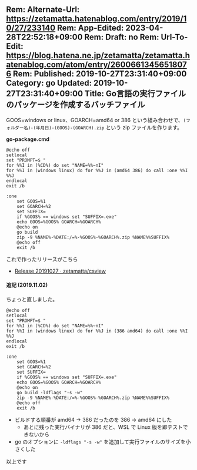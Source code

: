 Rem: Alternate-Url: https://zetamatta.hatenablog.com/entry/2019/10/27/233140
Rem: App-Edited: 2023-04-28T22:52:18+09:00
Rem: Draft: no
Rem: Url-To-Edit: https://blog.hatena.ne.jp/zetamatta/zetamatta.hatenablog.com/atom/entry/26006613456518076
Rem: Published: 2019-10-27T23:31:40+09:00
Category: go
Updated: 2019-10-27T23:31:40+09:00
Title:  Go言語の実行ファイルのパッケージを作成するバッチファイル
---
GOOS=windows or linux、GOARCH=amd64 or 386 という組み合わせで、`(フォルダー名)-(年月日)-(GOOS)-(GOARCH).zip` という zip ファイルを作ります。


**go-package.cmd**

```
@echo off
setlocal
set "PROMPT=$ "
for %%I in (%CD%) do set "NAME=%%~nI"
for %%I in (windows linux) do for %%J in (amd64 386) do call :one %%I %%J
endlocal
exit /b

:one
    set GOOS=%1
    set GOARCH=%2
    set SUFFIX=
    if %GOOS% == windows set "SUFFIX=.exe"
    echo GOOS=%GOOS% GOARCH=%GOARCH%
    @echo on
    go build
    zip -9 %NAME%-%DATE:/=%-%GOOS%-%GOARCH%.zip %NAME%%SUFFIX%
    @echo off
    exit /b
```

これで作ったリリースがこちら

* [Release 20191027 · zetamatta/csview](https://github.com/zetamatta/csview/releases/tag/20191027)

#### 追記 (2019.11.02)

ちょっと直しました。

```
@echo off
setlocal
set "PROMPT=$ "
for %%I in (%CD%) do set "NAME=%%~nI"
for %%I in (windows linux) do for %%J in (386 amd64) do call :one %%I %%J
endlocal
exit /b

:one
    set GOOS=%1
    set GOARCH=%2
    set SUFFIX=
    if %GOOS% == windows set "SUFFIX=.exe"
    echo GOOS=%GOOS% GOARCH=%GOARCH%
    @echo on
    go build -ldflags "-s -w"
    zip -9 %NAME%-%DATE:/=%-%GOOS%-%GOARCH%.zip %NAME%%SUFFIX%
    @echo off
    exit /b
```

* ビルドする順番が amd64 → 386 だったのを 386 → amd64 にした
    * あとに残った実行バイナリが 386 だと、WSL で Linux 版を即テストできないから
* go のオプションに `-ldflags "-s -w"` を追加して実行ファイルのサイズを小さくした

以上です